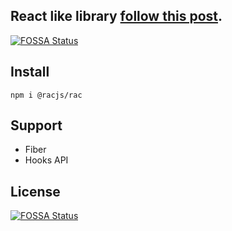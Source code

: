 React like library [follow this post](https://pomb.us/build-your-own-react/).
---
[![FOSSA Status](https://app.fossa.com/api/projects/git%2Bgithub.com%2Fshowonne%2Frac.svg?type=shield)](https://app.fossa.com/projects/git%2Bgithub.com%2Fshowonne%2Frac?ref=badge_shield)

## Install

```
npm i @racjs/rac
```

## Support
- Fiber
- Hooks API

## License
[![FOSSA Status](https://app.fossa.com/api/projects/git%2Bgithub.com%2Fshowonne%2Frac.svg?type=large)](https://app.fossa.com/projects/git%2Bgithub.com%2Fshowonne%2Frac?ref=badge_large)
